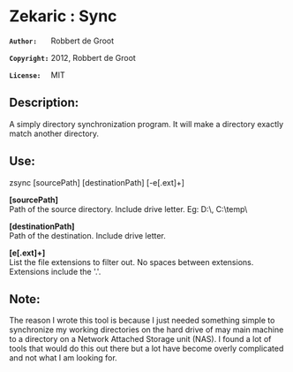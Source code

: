 
# Zekaric : Sync


**`Author:   `** Robbert de Groot

**`Copyright:`** 2012, Robbert de Groot

**`License:  `** MIT

## Description:


A simply directory synchronization program.  It will make a directory exactly match another directory.

## Use:


zsync [sourcePath] [destinationPath] [-e[.ext]+]

**[sourcePath]**<br>
    Path of the source directory.  Include drive letter. Eg: D:\\, C:\\temp\\

**[destinationPath]**<br>
    Path of the destination.  Include drive letter.

**[e[.ext]+]**<br>
    List the file extensions to filter out.  No spaces between extensions.  Extensions include the '.'.


## Note:


The reason I wrote this tool is because I just needed something simple to synchronize my working directories on the hard drive of may main machine to a directory on a Network Attached Storage unit (NAS).  I found a lot of tools that would do this out there but a lot have become overly complicated and not what I am looking for.
